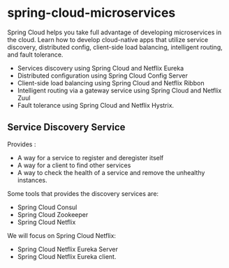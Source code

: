 # spring-cloud-microservices

Spring Cloud helps you take full advantage of developing microservices in the cloud. Learn how to develop cloud-native apps that utilize service discovery, distributed config, client-side load balancing, intelligent routing, and fault tolerance.

- Services discovery using Spring Cloud and Netflix Eureka 
- Distributed configuration using Spring Cloud Config Server 
- Client-side load balancing using Spring Cloud and Netflix Ribbon 
- Intelligent routing via a gateway service using Spring Cloud and Netflix Zuul
- Fault tolerance using Spring Cloud and Netflix Hystrix. 

## Service Discovery Service

Provides :
- A way for a service to register and deregister itself
- A way for a client to find other services
- A way to check the health of a service and remove the unhealthy instances.

Some tools that provides the discovery services are:
- Spring Cloud Consul
- Spring Cloud Zookeeper
- Spring Cloud Netflix

We will focus on Spring Cloud Netflix:
- Spring Cloud Netflix Eureka Server
- Spring Cloud Netflix Eureka client.






